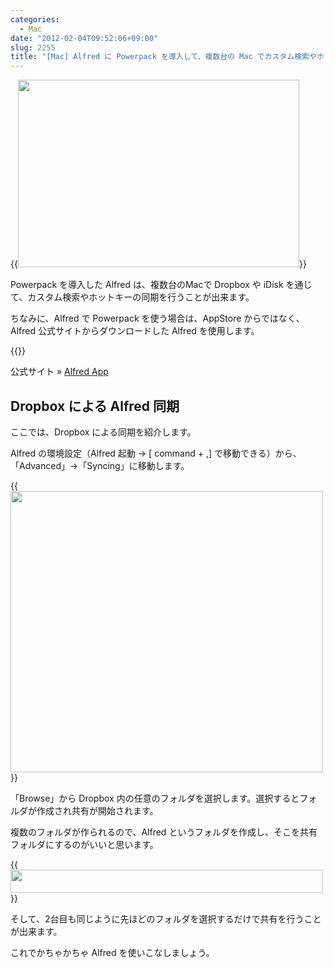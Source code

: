 ```yaml
---
categories:
  - Mac
date: "2012-02-04T09:52:06+09:00"
slug: 2255
title: "[Mac] Alfred に Powerpack を導入して、複数台の Mac でカスタム検索やホットキーなどの同期を行う方法"
---
```


{{<img alt="" src="/images/2012/02/2255_1.jpg" width="450" height="300">}}

Powerpack を導入した Alfred は、複数台のMacで Dropbox や iDisk を通じて、カスタム検索やホットキーの同期を行うことが出来ます。

ちなみに、Alfred で Powerpack を使う場合は、AppStore からではなく、Alfred 公式サイトからダウンロードした Alfred を使用します。

{{<app id="405843582" title="Alfred 1.0（無料）" src="http://a3.mzstatic.com/us/r1000/097/Purple/e1/d8/82/mzi.njcalvnn.100x100-75.png">}}

公式サイト » [Alfred App](http://www.alfredapp.com/)

## Dropbox による Alfred 同期

ここでは、Dropbox による同期を紹介します。

Alfred の環境設定（Alfred 起動 → [ command + ,] で移動できる）から、「Advanced」→「Syncing」に移動します。

{{<img alt="" src="/images/2012/02/2255_2.png" width="500" height="450">}}

「Browse」から Dropbox 内の任意のフォルダを選択します。選択するとフォルダが作成され共有が開始されます。

複数のフォルダが作られるので、Alfred というフォルダを作成し、そこを共有フォルダにするのがいいと思います。

{{<img alt="" src="/images/2012/02/2255_3.png" width="500" height="37">}}

そして、2台目も同じように先ほどのフォルダを選択するだけで共有を行うことが出来ます。

これでかちゃかちゃ Alfred を使いこなしましょう。
